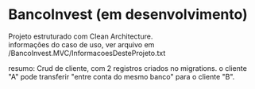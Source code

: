 # BancoInvest (em desenvolvimento)

  Projeto estruturado com Clean Architecture.  
  informações do caso de uso, ver arquivo em /BancoInvest.MVC/InformacoesDesteProjeto.txt
  
  resumo: Crud de cliente, com 2 registros criados no migrations. o cliente "A" pode transferir "entre conta do mesmo banco" para o cliente "B".
